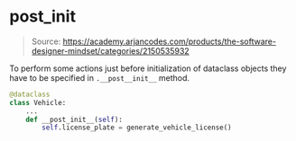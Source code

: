 # __post_init__

>Source: https://academy.arjancodes.com/products/the-software-designer-mindset/categories/2150535932

To perform some actions just before initialization of dataclass objects they have to be specified in `.__post__init__` method.

```python
@dataclass
class Vehicle:
    ...
    def __post_init__(self):
        self.license_plate = generate_vehicle_license()
```